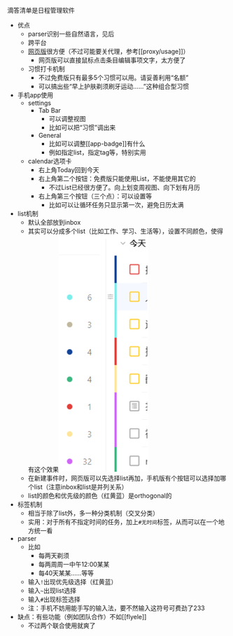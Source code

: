 滴答清单是日程管理软件
- 优点
  - parser识别一些自然语言，见后
  - 跨平台
  - [网页版](https://dida365.com)很方便（不过可能要关代理，参考[[proxy/usage]]）
    - 网页版可以直接鼠标点击条目编辑事项文字，太方便了
  - 习惯打卡机制
    - 不过免费版只有最多5个习惯可以用。请妥善利用“名额”
    - 可以搞出些“早上护肤剃须刷牙运动……”这种组合型习惯
- 手机app使用
  - settings
    - Tab Bar
      - 可以调整视图
      - 比如可以把“习惯”调出来
    - General
      - 比如可以调整[[app-badge]]有什么
      - 例如指定list，指定tag等，特别实用
  - calendar选项卡
    - 右上角Today回到今天
    - 右上角第二个按钮：免费版只能使用List，不能使用其它的
      - 不过List已经很方便了。向上划变周视图、向下划有月历
    - 右上角第三个按钮（三个点）：可以设置等
      - 比如可以让循环任务只显示第一次，避免日历太满
- list机制
  - 默认全部放到inbox
  - 其实可以分成多个list（比如工作、学习、生活等），设置不同颜色，使得有这个效果![](dida-list.png)
  - 在新建事件时，网页版可以先选择list再加，手机版有个按钮可以选择加哪个list（注意inbox和list是并列关系）
  - list的颜色和优先级的颜色（红黄蓝）是orthogonal的
- 标签机制
  - 相当于除了list外，多一种分类机制（交叉分类）
  - 实用：对于所有不指定时间的任务，加上`#无时间`标签，从而可以在一个地方统一看
- parser
  - 比如
    - 每两天剃须
    - 每两周周一中午12:00某某
    - 每40天某某……等等
  - 输入`!`出现优先级选择（红黄蓝）
  - 输入`~`出现list选择
  - 输入`#`出现标签选择
  - 注：手机不妨用能手写的输入法，要不然输入这符号可费劲了233
- 缺点：有些功能（例如团队合作）不如[[flyele]]
  - 不过两个联合使用就爽了